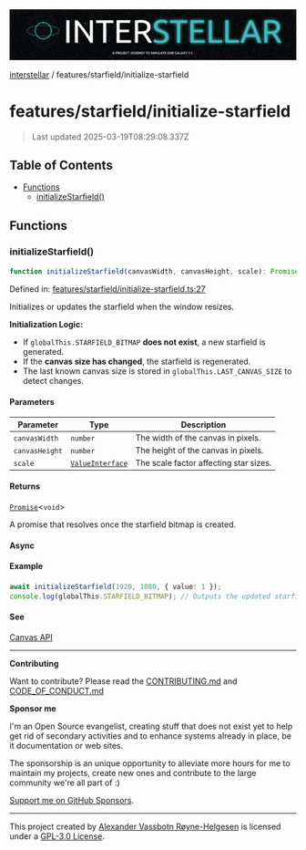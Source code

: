 <div><img alt="SPECCER logo" src="https://raw.githubusercontent.com/phun-ky/interstellar/main/public/interstellar-header.png" style="max-height:120px;"/></div>

[interstellar](../../README.md) / features/starfield/initialize-starfield

# features/starfield/initialize-starfield

> Last updated 2025-03-19T08:29:08.337Z

## Table of Contents

- [Functions](#functions)
  - [initializeStarfield()](#initializestarfield)

## Functions

### initializeStarfield()

```ts
function initializeStarfield(canvasWidth, canvasHeight, scale): Promise<void>;
```

Defined in:
[features/starfield/initialize-starfield.ts:27](https://github.com/phun-ky/interstellar/blob/main/src/features/starfield/initialize-starfield.ts#L27)

Initializes or updates the starfield when the window resizes.

**Initialization Logic:**

- If `globalThis.STARFIELD_BITMAP` **does not exist**, a new starfield is
  generated.
- If the **canvas size has changed**, the starfield is regenerated.
- The last known canvas size is stored in `globalThis.LAST_CANVAS_SIZE` to
  detect changes.

#### Parameters

| Parameter      | Type                                                       | Description                            |
| -------------- | ---------------------------------------------------------- | -------------------------------------- |
| `canvasWidth`  | `number`                                                   | The width of the canvas in pixels.     |
| `canvasHeight` | `number`                                                   | The height of the canvas in pixels.    |
| `scale`        | [`ValueInterface`](../../types/distance.md#valueinterface) | The scale factor affecting star sizes. |

#### Returns

[`Promise`](https://developer.mozilla.org/docs/Web/JavaScript/Reference/Global_Objects/Promise)<`void`>

A promise that resolves once the starfield bitmap is created.

#### Async

#### Example

```ts
await initializeStarfield(1920, 1080, { value: 1 });
console.log(globalThis.STARFIELD_BITMAP); // Outputs the updated starfield bitmap
```

#### See

[Canvas API](https://developer.mozilla.org/en-US/docs/Web/API/Canvas_API)

---

**Contributing**

Want to contribute? Please read the
[CONTRIBUTING.md](https://github.com/phun-ky/interstellar/blob/main/CONTRIBUTING.md)
and
[CODE_OF_CONDUCT.md](https://github.com/phun-ky/interstellar/blob/main/CODE_OF_CONDUCT.md)

**Sponsor me**

I'm an Open Source evangelist, creating stuff that does not exist yet to help
get rid of secondary activities and to enhance systems already in place, be it
documentation or web sites.

The sponsorship is an unique opportunity to alleviate more hours for me to
maintain my projects, create new ones and contribute to the large community
we're all part of :)

[Support me on GitHub Sponsors](https://github.com/sponsors/phun-ky).

---

This project created by [Alexander Vassbotn Røyne-Helgesen](http://phun-ky.net)
is licensed under a
[GPL-3.0 License](https://choosealicense.com/licenses/gpl-3.0/).

